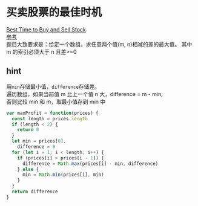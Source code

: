 # 买卖股票的最佳时机

[Best Time to Buy and Sell Stock](https://leetcode.com/problems/best-time-to-buy-and-sell-stock/)  
[参考](https://github.com/azl397985856/leetcode/blob/master/problems/121.best-time-to-buy-and-sell-stock.md)  
题目大致要求是：给定一个数组，求任意两个值(m, n)相减的差的最大值。
其中 m 的索引必须大于 n 且差>=0

## hint

用`min`存储最小值，`difference`存储差。  
遍历数组，如果当前值 m 比上一个值 n 大，difference = m - min;  
否则比较 min 和 m，取最小值存到 min 中

```js
var maxProfit = function(prices) {
  const length = prices.length
  if (length < 2) {
    return 0
  }
  let min = prices[0],
    difference = 0
  for (let i = 1; i < length; i++) {
    if (prices[i] > prices[i - 1]) {
      difference = Math.max(prices[i] - min, difference)
    } else {
      min = Math.min(prices[i], min)
    }
  }
  return difference
}
```
